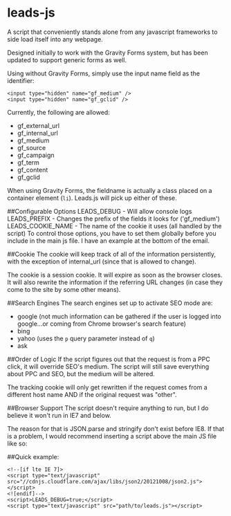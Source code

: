 leads-js
========
A script that conveniently stands alone from any javascript frameworks to side load itself into any webpage.

Designed initially to work with the Gravity Forms system, but has been updated to support generic forms as well.

Using without Gravity Forms, simply use the input name field as the identifier:

```
<input type="hidden" name="gf_medium" />
<input type="hidden" name="gf_gclid" />
```
Currently, the following are allowed:

* gf_external_url
* gf_internal_url
* gf_medium
* gf_source
* gf_campaign
* gf_term
* gf_content
* gf_gclid

When using Gravity Forms, the fieldname is actually a class placed on a container element (`li`).  Leads.js will pick up either of these.

##Configurable Options
LEADS_DEBUG - Will allow console logs
LEADS_PREFIX - Changes the prefix of the fields it looks for ('gf_medium') 
LEADS_COOKIE_NAME - The name of the cookie it uses (all handled by the script)
To control those options, you have to set them globally before you include in the main js file.  I have an example at the bottom of the email.

##Cookie
The cookie will keep track of all of the information persistently, with the exception of internal_url (since that is allowed to change).

The cookie is a session cookie.  It will expire as soon as the browser closes.  It will also rewrite the information if the referring URL changes (in case they come to the site by some other means).

##Search Engines
The search engines set up to activate SEO mode are:
* google (not much information can be gathered if the user is logged into google...or coming from Chrome browser's search feature)
* bing
* yahoo (uses the `p` query parameter instead of `q`)
* ask

##Order of Logic
If the script figures out that the request is from a PPC click, it will override SEO's medium.  The script will still save everything about PPC and SEO, but the medium will be altered.

The tracking cookie will only get rewritten if the request comes from a different host name AND if the original request was "other".

##Browser Support
The script doesn't require anything to run, but I do believe it won't run in IE7 and below.

The reason for that is JSON.parse and stringify don't exist before IE8.  If that is a problem, I would recommend inserting a script above the main JS file like so:

<script type="text/javascript" src="//cdnjs.cloudflare.com/ajax/libs/json2/20121008/json2.js"></script>

##Quick example:

```
<!--[if lte IE 7]>
<script type="text/javascript" src="//cdnjs.cloudflare.com/ajax/libs/json2/20121008/json2.js"></script>
<![endif]-->
<script>LEADS_DEBUG=true;</script>
<script type="text/javascript" src="path/to/leads.js"></script>
```
